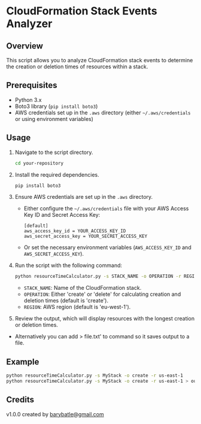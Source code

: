 # CloudFormation Stack Events Analyzer

## Overview

This script allows you to analyze CloudFormation stack events to determine the creation or deletion times of resources within a stack.

## Prerequisites

- Python 3.x
- Boto3 library (`pip install boto3`)
- AWS credentials set up in the `.aws` directory (either `~/.aws/credentials` or using environment variables)

## Usage
1. Navigate to the script directory.

    ```bash
    cd your-repository
    ```

2. Install the required dependencies.

    ```bash
    pip install boto3
    ```

3. Ensure AWS credentials are set up in the `.aws` directory.

    - Either configure the `~/.aws/credentials` file with your AWS Access Key ID and Secret Access Key:

        ```
        [default]
        aws_access_key_id = YOUR_ACCESS_KEY_ID
        aws_secret_access_key = YOUR_SECRET_ACCESS_KEY
        ```

    - Or set the necessary environment variables (`AWS_ACCESS_KEY_ID` and `AWS_SECRET_ACCESS_KEY`).

4. Run the script with the following command:

    ```bash
    python resourceTimeCalculator.py -s STACK_NAME -o OPERATION -r REGION
    ```

    - `STACK_NAME`: Name of the CloudFormation stack.
    - `OPERATION`: Either 'create' or 'delete' for calculating creation and deletion times (default is 'create').
    - `REGION`: AWS region (default is 'eu-west-1').

5. Review the output, which will display resources with the longest creation or deletion times. 
- Alternatively you can add > file.txt' to command so it saves output to a file.

## Example

```bash
python resourceTimeCalculator.py -s MyStack -o create -r us-east-1
python resourceTimeCalculator.py -s MyStack -o create -r us-east-1 > output.txt
```

## Credits

v1.0.0 created by barybatle@gmail.com
